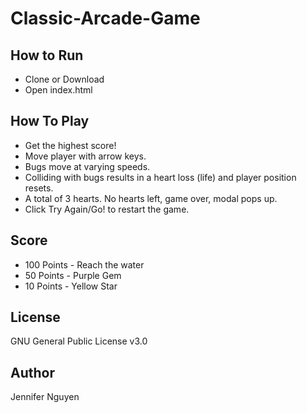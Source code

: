 # Classic-Arcade-Game

## How to Run
- Clone or Download
- Open index.html

## How To Play
- Get the highest score!
- Move player with arrow keys.
- Bugs move at varying speeds.
- Colliding with bugs results in a heart loss (life) and player position resets.
- A total of 3 hearts. No hearts left, game over, modal pops up.
- Click Try Again/Go! to restart the game.

## Score
- 100 Points - Reach the water
- 50 Points - Purple Gem
- 10 Points - Yellow Star

## License
GNU General Public License v3.0

## Author
Jennifer Nguyen